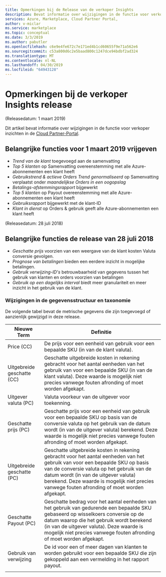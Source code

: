 ```yaml
---
title: Opmerkingen bij de Release van de verkoper Insights
description: Bevat informatie over wijzigingen in de functie voor verkoper inzichten.
services: Azure, Marketplace, Cloud Partner Portal,
author: v-miclar
ms.service: marketplace
ms.topic: conceptual
ms.date: 3/3/2019
ms.author: pabutler
ms.openlocfilehash: c6e9e4fe672c7e171ed4b1cd60655f9e71a562e6
ms.sourcegitcommit: c53a800d6c2e5baad800c1247dce94bdbf2ad324
ms.translationtype: MT
ms.contentlocale: nl-NL
ms.lasthandoff: 04/30/2019
ms.locfileid: "64943128"
---
```

# <a name="seller-insights-release-notes"></a>Opmerkingen bij de verkoper Insights release 

(Releasedatum: 1 maart 2019)

Dit artikel bevat informatie over wijzigingen in de functie voor verkoper inzichten in de [Cloud Partner-Portal](https://cloudpartner.azure.com/#insights).

## <a name="release-highlights-for-march-1-2019"></a>Belangrijke functies voor 1 maart 2019 vrijgeven

* *Trend van de klant* toegevoegd aan de samenvatting
* *Top 5 klanten* op Samenvatting overeenstemming met alle Azure-abonnementen een klant heeft
* *Gebruikstrend & actieve Orders Trend genormaliseerd* op Samenvatting verplaatst onder *maandelijkse Orders in een oogopslag*
* *Betalings-afstemmingsrapport* bijgewerkt
* *Top 5 klanten* op Payout overeenstemming met alle Azure-abonnementen een klant heeft
* *Gebruiksrapport* bijgewerkt met de klant-ID
* *Klant in dienst* op Orders & gebruik geeft alle Azure-abonnementen een klant heeft


(Releasedatum: 28 juli 2018)

## <a name="release-highlights-for-july-28-2018"></a>Belangrijke functies de release van 28 juli 2018


-   *Geschatte prijs* voorzien van een weergave van de klant kosten Valuta conversie gevolgen.
-   *Prognose van betalingen* bieden een eerdere inzicht in mogelijke betalingen.
-  *Gebruik verwijzing-ID's* betrouwbaarheid van gegevens tussen het gebruik van klanten en orders voorzien van betalingen
-   *Gebruik op een dagelijks interval* biedt meer granulariteit en meer inzicht in het gebruik van de klant.


### <a name="changes-to-data-structure-and-taxonomy"></a>Wijzigingen in de gegevensstructuur en taxonomie

De volgende tabel bevat de metrische gegevens die zijn toegevoegd of aanzienlijk gewijzigd in deze release. 

| **Nieuwe Term**                   |    **Definitie**                                                             |
|--------------------------------|  ---------------------------------------------------------------------------- |
| Price (CC)                     | De prijs voor een eenheid van gebruik voor een bepaalde SKU (in van de klant valuta).       |
| Uitgebreide geschatte (CC) | Geschatte uitgebreide kosten in rekening gebracht voor het aantal eenheden van het gebruik van voor een bepaalde SKU (in van de klant valuta). Deze waarde is mogelijk niet precies vanwege fouten afronding of moet worden afgekapt.   |
| Uitgever valuta (PC)        | Valuta voorkeur van de uitgever voor toekenning.                               |
| Geschatte prijs (PC)           | Geschatte prijs voor een eenheid van gebruik voor een bepaalde SKU op basis van de conversie valuta op het gebruik van de datum wordt (in van de uitgever valuta) berekend. Deze waarde is mogelijk niet precies vanwege fouten afronding of moet worden afgekapt.   |
| Uitgebreide geschatte (PC) | Geschatte uitgebreide kosten in rekening gebracht voor het aantal eenheden van het gebruik van voor een bepaalde SKU op basis van de conversie valuta op het gebruik van de datum wordt (in van de uitgever valuta) berekend. Deze waarde is mogelijk niet precies vanwege fouten afronding of moet worden afgekapt. |
| Geschatte Payout (PC)          | Geschatte bedrag voor het aantal eenheden van het gebruik van gedurende een bepaalde SKU gebaseerd op wisselkoers conversie op de datum waarop die het gebruik wordt berekend (in van de uitgever valuta). Deze waarde is mogelijk niet precies vanwege fouten afronding of moet worden afgekapt.   |
| Gebruik van verwijzing                | De id voor een of meer dagen van klanten te worden gebruikt voor een bepaalde SKU die zijn gekoppeld aan een vermelding in het rapport payout. |
|  |  |
